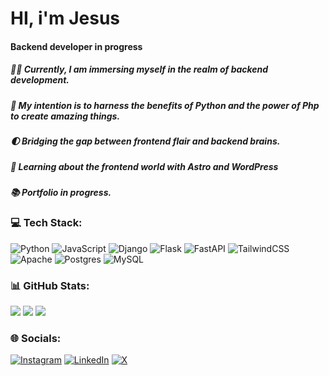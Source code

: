 # HI, i'm Jesus
#### Backend developer in progress 
##### 👨‍💻 Currently, I am immersing myself in the realm of backend development.
##### 🐍 My intention is to harness the benefits of Python and the power of Php to create amazing things.
##### 🌓 Bridging the gap between frontend flair and backend brains.
##### 🎨 Learning about the frontend world with Astro and WordPress
##### 📚 Portfolio in progress.

### 💻 Tech Stack:
![Python](https://img.shields.io/badge/python-3670A0?style=plastic&logo=python&logoColor=ffdd54) ![JavaScript](https://img.shields.io/badge/javascript-%23323330.svg?style=plastic&logo=javascript&logoColor=%23F7DF1E) ![Django](https://img.shields.io/badge/django-%23092E20.svg?style=plastic&logo=django&logoColor=white) ![Flask](https://img.shields.io/badge/flask-%23000.svg?style=plastic&logo=flask&logoColor=white) ![FastAPI](https://img.shields.io/badge/FastAPI-005571?style=plastic&logo=fastapi) ![TailwindCSS](https://img.shields.io/badge/tailwindcss-%2338B2AC.svg?style=plastic&logo=tailwind-css&logoColor=white) ![Apache](https://img.shields.io/badge/apache-%23D42029.svg?style=plastic&logo=apache&logoColor=white) ![Postgres](https://img.shields.io/badge/postgres-%23316192.svg?style=plastic&logo=postgresql&logoColor=white) ![MySQL](https://img.shields.io/badge/mysql-%2300000f.svg?style=plastic&logo=mysql&logoColor=white) 
### 📊 GitHub Stats:
![](https://github-readme-stats.vercel.app/api?username=jesus010795&theme=dark&hide_border=false&include_all_commits=true&count_private=false)
![](https://github-readme-streak-stats.herokuapp.com/?user=jesus010795&theme=dark&hide_border=false)
![](https://github-readme-stats.vercel.app/api/top-langs/?username=jesus010795&theme=dark&hide_border=false&include_all_commits=true&count_private=false&layout=compact)

### 🌐 Socials:
[![Instagram](https://img.shields.io/badge/Instagram-%23E4405F.svg?logo=Instagram&logoColor=white)](https://instagram.com/jesus_cruz_d) [![LinkedIn](https://img.shields.io/badge/LinkedIn-%230077B5.svg?logo=linkedin&logoColor=white)](https://linkedin.com/in/jesus-cruz-dominguez) [![X](https://img.shields.io/badge/X-black.svg?logo=X&logoColor=white)](https://x.com/jesuscruzdev) 

<!---
jesus010795/jesus010795 is a ✨ special ✨ repository because its `README.md` (this file) appears on your GitHub profile.
You can click the Preview link to take a look at your changes.
--->
